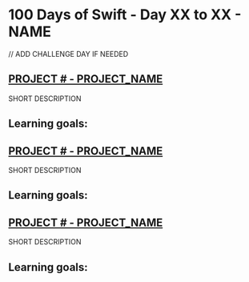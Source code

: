 # 100 Days of Swift - Day XX to XX - NAME

// ADD CHALLENGE DAY IF NEEDED

## [PROJECT # - PROJECT_NAME](PROJECT%20#)
SHORT DESCRIPTION

Learning goals:
- 

## [PROJECT # - PROJECT_NAME](PROJECT%20#)
SHORT DESCRIPTION

Learning goals:
- 

## [PROJECT # - PROJECT_NAME](PROJECT%20#)
SHORT DESCRIPTION

Learning goals:
- 
